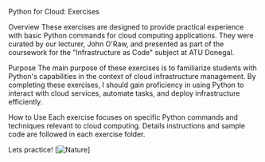 Python for Cloud: Exercises 

Overview
These exercises are designed to provide practical experience with basic Python commands for cloud computing applications. They were curated by our lecturer, John O'Raw, and presented as part of the coursework for the "Infrastructure as Code" subject at ATU Donegal.

Purpose
The main purpose of these exercises is to familiarize students with Python's capabilities in the context of cloud infrastructure management. By completing these exercises, I should gain proficiency in using Python to interact with cloud services, automate tasks, and deploy infrastructure efficiently.

How to Use
Each exercise focuses on specific Python commands and techniques relevant to cloud computing. Details instructions and sample code are followed in each exercise folder.

Lets practice! 
[![Nature](https://github.com/L00179723/Python-Exercises/assets/158096342/d3307d85-d265-4a30-bb10-a6d08a3bbbd7)]
